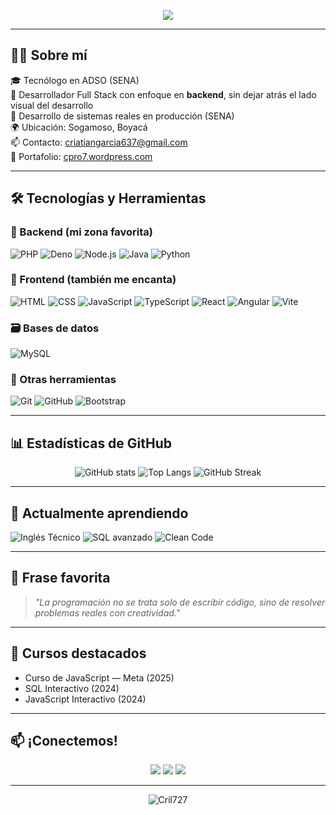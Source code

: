 <!-- Banner de Bienvenida -->
<p align="center">
  <img src="https://readme-typing-svg.herokuapp.com?font=Fira+Code&duration=2000&pause=500&color=09F700&center=true&vCenter=true&width=435&lines=Hola%2C+soy+Cristian+Garc%C3%ADa+%F0%9F%91%8B;Desarrollador+Full+Stack+con+pasión+por+el+Backend;Tambi%C3%A9n+amo+crear+interfaces+incre%C3%ADbles;Siempre+aprendiendo+y+resolviendo+problemas" />
</p>

---

## 👨‍💻 Sobre mí

🎓 Tecnólogo en ADSO (SENA)  
🧠 Desarrollador Full Stack con enfoque en **backend**, sin dejar atrás el lado visual del desarrollo  
🚀 Desarrollo de sistemas reales en producción (SENA)  
🌍 Ubicación: Sogamoso, Boyacá  
📫 Contacto: [criatiangarcia637@gmail.com](mailto:criatiangarcia637@gmail.com)  
📝 Portafolio: [cpro7.wordpress.com](https://cpro7.wordpress.com)

---

## 🛠️ Tecnologías y Herramientas

### 🧪 Backend (mi zona favorita)
![PHP](https://img.shields.io/badge/PHP-777BB4?style=flat-square&logo=php&logoColor=white)
![Deno](https://img.shields.io/badge/Deno-000000?style=flat-square&logo=deno&logoColor=white)
![Node.js](https://img.shields.io/badge/Node.js-339933?style=flat-square&logo=nodedotjs&logoColor=white)
![Java](https://img.shields.io/badge/Java-ED8B00?style=flat-square&logo=java&logoColor=white)
![Python](https://img.shields.io/badge/Python-3776AB?style=flat-square&logo=python&logoColor=white)

### 🎨 Frontend (también me encanta)
![HTML](https://img.shields.io/badge/HTML5-E34F26?style=flat-square&logo=html5&logoColor=white)
![CSS](https://img.shields.io/badge/CSS3-1572B6?style=flat-square&logo=css3&logoColor=white)
![JavaScript](https://img.shields.io/badge/JavaScript-F7DF1E?style=flat-square&logo=javascript&logoColor=black)
![TypeScript](https://img.shields.io/badge/TypeScript-007ACC?style=flat-square&logo=typescript&logoColor=white)
![React](https://img.shields.io/badge/React-20232A?style=flat-square&logo=react&logoColor=61DAFB)
![Angular](https://img.shields.io/badge/Angular-DD0031?style=flat-square&logo=angular&logoColor=white)
![Vite](https://img.shields.io/badge/Vite-646CFF?style=flat-square&logo=vite&logoColor=white)

### 🗃️ Bases de datos
![MySQL](https://img.shields.io/badge/MySQL-4479A1?style=flat-square&logo=mysql&logoColor=white)

### 🧰 Otras herramientas
![Git](https://img.shields.io/badge/Git-F05032?style=flat-square&logo=git&logoColor=white)
![GitHub](https://img.shields.io/badge/GitHub-181717?style=flat-square&logo=github&logoColor=white)
![Bootstrap](https://img.shields.io/badge/Bootstrap-563D7C?style=flat-square&logo=bootstrap&logoColor=white)

---

## 📊 Estadísticas de GitHub

<div align="center">
  <img src="https://github-readme-stats.vercel.app/api?username=Cril727&show_icons=true&theme=tokyonight" alt="GitHub stats" />
  <img src="https://github-readme-stats.vercel.app/api/top-langs/?username=Cril727&layout=compact&theme=tokyonight" alt="Top Langs" />
  <img src="https://streak-stats.demolab.com/?user=Cril727&theme=tokyonight" alt="GitHub Streak" />
</div>

---

## 🌱 Actualmente aprendiendo

![Inglés Técnico](https://img.shields.io/badge/Ingl%C3%A9s%20T%C3%A9cnico-00457C?style=flat-square&logo=Duolingo&logoColor=white)
![SQL avanzado](https://img.shields.io/badge/SQL-4479A1?style=flat-square&logo=mysql&logoColor=white)
![Clean Code](https://img.shields.io/badge/Clean%20Code-%23E44D26?style=flat-square&logo=eslint&logoColor=white)

---

## 💬 Frase favorita

> *"La programación no se trata solo de escribir código, sino de resolver problemas reales con creatividad."*

---

## 🧠 Cursos destacados

- Curso de JavaScript — Meta (2025)
- SQL Interactivo (2024)
- JavaScript Interactivo (2024)

---

## 📫 ¡Conectemos!

<p align="center">
  <a href="mailto:criatiangarcia637@gmail.com"><img src="https://img.shields.io/badge/Email-ciriatiangarcia637@gmail.com-blue?style=flat-square&logo=gmail"></a>
  <a href="https://www.linkedin.com/in/"><img src="https://img.shields.io/badge/LinkedIn-Pendiente-blue?style=flat-square&logo=linkedin"></a>
  <a href="https://cpro7.wordpress.com"><img src="https://img.shields.io/badge/Portafolio-Web-blueviolet?style=flat-square&logo=wordpress"></a>
</p>

---

<p align="center">
  <img src="https://komarev.com/ghpvc/?username=Cril727&label=Visitas&color=0e75b6&style=flat" alt="Cril727" />
</p>
